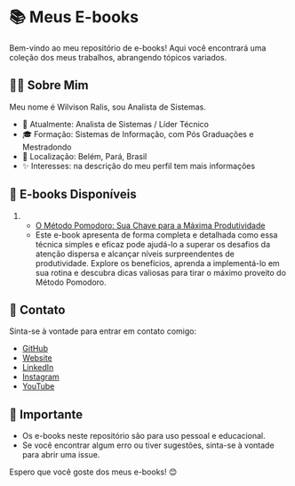 # 📚 Meus E-books

Bem-vindo ao meu repositório de e-books! Aqui você encontrará uma coleção dos meus trabalhos, abrangendo tópicos variados.

## 👨‍💻 Sobre Mim

Meu nome é Wilvison Ralis, sou Analista de Sistemas.

- 💼 Atualmente: Analista de Sistemas / Líder Técnico
- 🎓 Formação: Sistemas de Informação, com Pós Graduações e Mestradondo
- 📍 Localização: Belém, Pará, Brasil
- ✨ Interesses: na descrição do meu perfil tem mais informações

## 📖 E-books Disponíveis

1.  -   [O Método Pomodoro: Sua Chave para a Máxima Produtividade](https://github.com/wilvison/E-Books/blob/main/O-Metodo-Pomodoro-Sua-Chave-para-a-Maxima-Produtividade.pdf)
    -   Este e-book apresenta de forma completa e detalhada como essa técnica simples e eficaz pode ajudá-lo a superar os desafios da atenção dispersa e alcançar níveis surpreendentes de produtividade. Explore os benefícios, aprenda a implementá-lo em sua rotina e descubra dicas valiosas para tirar o máximo proveito do Método Pomodoro.


## 🤝 Contato

Sinta-se à vontade para entrar em contato comigo:

-   [GitHub](https://github.com/wilvison)
-   [Website](https://wrtudo.my.canva.site/wr)
-   [LinkedIn](https://linkedin.com/in/wilvison)
-   [Instagram](https://instagram.com/wr.insta)
-   [YouTube](https://youtube.com/c/WRTecnologiaeEduca%C3%A7%C3%A3o)

## 📌 Importante

-   Os e-books neste repositório são para uso pessoal e educacional.
-   Se você encontrar algum erro ou tiver sugestões, sinta-se à vontade para abrir uma issue.

Espero que você goste dos meus e-books! 😊
